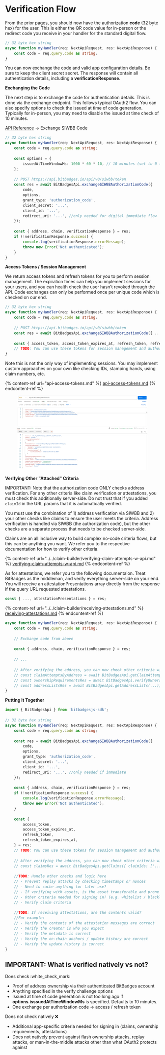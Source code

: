 # Verification Flow

From the prior pages, you should now have the authorization **code** (32 byte hex) for the user. This is either the QR code value for in-person or the redirect code you receive in your handler for the standard digital flow.

```typescript
// 32 byte hex string
async function myHandler(req: NextApiRequest, res: NextApiResponse) {
    const code = req.query.code as string;
}
```

You can now exchange the code and valid app configuration details. Be sure to keep the client secret secret. The response will contain all authentication details, including a **verificationResponse**.

**Exchanging the Code**

The next step is to exchange the code for authentication details. This is done via the exchange endpoint. This follows typical OAuth2 flow. You can also specify options to check the issued at time of code generation. Typically for in-person, you may need to disable the issued at time check of 10 minutes.

[API Reference](https://bitbadges.stoplight.io/docs/bitbadges) -> Exchange SIWBB Code

```typescript
// 32 byte hex string
async function myHandler(req: NextApiRequest, res: NextApiResponse) {
    const code = req.query.code as string;

    const options = {
        issuedAtTimeWindowMs: 1000 * 60 * 10, // 10 minutes (set to 0 to disable)
    };

    // POST https://api.bitbadges.io/api/v0/siwbb/token
    const res = await BitBadgesApi.exchangeSIWBBAuthorizationCode({
        code,
        options,
        grant_type: 'authorization_code',
        client_secret: '...',
        client_id: '...',
        redirect_uri: '...', //only needed for digital immediate flow
    });

    const { address, chain, verificationResponse } = res;
    if (!verificationResponse.success) {
        console.log(verificationResponse.errorMessage);
        throw new Error('Not authenticated');
    }
}
```

**Access Tokens / Session Management**

We return access tokens and refresh tokens for you to perform session management. The expiration times can help you implement sessions for your users, and you can health check the user hasn't revoked through the API. Code exchanges can only be performed once per unique code which is checked on our end.

```typescript
// 32 byte hex string
async function myHandler(req: NextApiRequest, res: NextApiResponse) {
    const code = req.query.code as string;

    // POST https://api.bitbadges.io/api/v0/siwbb/token
    const res = await BitBadgesApi.exchangeSIWBBAuthorizationCode({ ... });

    const { access_token, access_token_expires_at, refresh_token, refresh_token_expires_at } = res;
    // TODO: You can use these tokens for session management and authorized API access
}
```

Note this is not the only way of implementing sessions. You may implement custom approaches on your own like checking IDs, stamping hands, using claim numbers, etc.

{% content-ref url="api-access-tokens.md" %}
[api-access-tokens.md](api-access-tokens.md)
{% endcontent-ref %}

<figure><img src="../../../.gitbook/assets/image (2) (1) (1) (1) (1) (1) (1) (1) (1) (1) (1) (1) (1) (1) (1) (1) (1) (1) (1) (1) (1) (1) (1).png" alt=""><figcaption></figcaption></figure>

**Verifying Other "Attached" Criteria**

IMPORTANT: Note that the authorization code ONLY checks address verification. For any other criteria like claim verification or attestations, you must check this additionally server-side. Do not trust that if you added `claimId` in the URL params that it is automatically verified.

You must use the combination of 1) address verification via SIWBB and 2) your other checks like claims to ensure the user meets the criteria. Address verification is handled via SIWBB (the authorization code), but the other checks are a separate process that needs to be checked server-side.

Claims are an all inclusive way to build complex no-code criteria flows, but this can be anything you want. We refer you to the respective documentation for how to verify other criteria.

{% content-ref url="../../claim-builder/verifying-claim-attempts-w-api.md" %}
[verifying-claim-attempts-w-api.md](../../claim-builder/verifying-claim-attempts-w-api.md)
{% endcontent-ref %}

As for attestations, we refer you to the following documentaion. Treat BitBadges as the middleman, and verify everything server-side on your end. You will receive an attestationPresentations array directly from the response if the query URL requested attestations.

```typescript
const { ..., attestationPresentations } = res;
```

{% content-ref url="../../claim-builder/receiving-attestations.md" %}
[receiving-attestations.md](../../claim-builder/receiving-attestations.md)
{% endcontent-ref %}

```typescript
async function myHandler(req: NextApiRequest, res: NextApiResponse) {
    const code = req.query.code as string;

    // Exchange code from above

    const { address, chain, verificationResponse } = res;

    // ...

    // After verifying the address, you can now check other criteria with knowledge that the user is the owner of the address
    // const claimAttemptsByAddress = await BitBadgesApi.getClaimAttempts(claimId, { address });
    // const ownershipRequirementsRes = await BitBadgesApi.verifyOwnershipRequirements(...);
    // const addressListsRes = await BitBadgesApi.getAddressLists(...);
}
```

**Putting It Together**

```typescript
import { BitBadgesApi } from 'bitbadgesjs-sdk';

// 32 byte hex string
async function myHandler(req: NextApiRequest, res: NextApiResponse) {
    const code = req.query.code as string;

    const res = await BitBadgesApi.exchangeSIWBBAuthorizationCode({
        code,
        options,
        grant_type: 'authorization_code',
        client_secret: '...',
        client_id: '...',
        redirect_uri: '...', //only needed if immediate
    });

    const { address, chain, verificationResponse } = res;
    if (!verificationResponse.success) {
        console.log(verificationResponse.errorMessage);
        throw new Error('Not authenticated');
    }

    const {
        access_token,
        access_token_expires_at,
        refresh_token,
        refresh_token_expires_at,
    } = res;
    // TODO: You can use these tokens for session management and authorized API access

    // After verifying the address, you can now check other criteria with knowledge that the user is the owner of the address
    // const claimsRes = await BitBadgesApi.getClaims({ claimIds: ['...'] });

    //TODO: Handle other checks and logic here
    // - Prevent replay attacks by checking timestamps or nonces
    // - Need to cache anything for later use?
    // - If verifying with assets, is the asset transferable and prone to flash ownership attacks (e.g. one use per asset, etc)?
    // - Other criteria needed for signing in? (e.g. whitelist / blacklist of addresses signing in)
    // - Verify claim criteria

    //TODO: If receiving attestations, are the contents valid?
    //For example:
    // - Verify the contents of the attestation messages are correct
    // - Verify the creator is who you expect
    // - Verify the metadata is correct
    // - Verify the on-chain anchors / update history are correct
    // - Verify the update history is correct
}
```

## **IMPORTANT: What is verified natively vs not?**

Does check :white\_check\_mark:

* Proof of address ownership via their authenticated BitBadges account
* Anything specified in the verify challenge options
* Issued at time of code generation is not too long ago if **options.isssuedAtTimeWindowMs** is specified. Defaults to 10 minutes.
* One exchange per authorization code -> access / refresh token

Does not check natively :x:

* Additional app-specific criteria needed for signing in (claims, ownership requirements, attestations)
* Does not natively prevent against flash ownership attacks, replay attacks, or man-in-the-middle attacks other than what OAuth2 protects against

